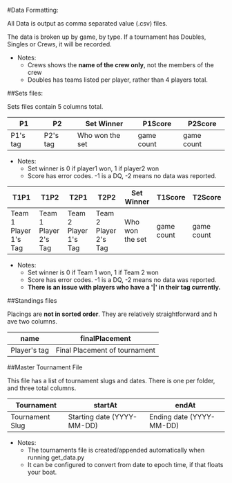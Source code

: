 #Data Formatting:

All Data is output as comma separated value (.csv) files.

The data is broken up by game, by type. If a tournament has Doubles, Singles or Crews, it will be recorded.

   * Notes:
      * Crews shows the **name of the crew only**, not the members of the crew
      * Doubles has teams listed per player, rather than 4 players total.

##Sets files:

Sets files contain 5 columns total.

| P1  | P2  | Set Winner      | P1Score   | P2Score   |
| ------------- |---------------| --------------- | ----------| ----------|
| P1's tag      | P2's tag      | Who won the set | game count| game count|


   * Notes:
      * Set winner is 0 if player1 won, 1 if player2 won
      * Score has error codes. -1 is a DQ, -2 means no data was reported.
      
      
| T1P1  | T1P2  | T2P1  | T2P2  | Set Winner      | T1Score   | T2Score   |
| ------|------ |-------|-------| --------------- | ----------| ----------|
| Team 1 Player 1's Tag | Team 1 Player 2's Tag  | Team 2 Player 1's Tag | Team 2 Player 2's Tag | Who won the set | game count| game count|
      
   * Notes:
      * Set winner is 0 if Team 1 won, 1 if Team 2 won
      * Score has error codes. -1 is a DQ, -2 means no data was reported.
      * **There is an issue with players who have a '|' in their tag currently.**
      
##Standings files

Placings are **not in sorted order**. They are relatively straightforward and h ave two columns.

| name  | finalPlacement                |
| ------------ |-------------------------------| 
| Player's tag | Final Placement of tournament | 

##Master Tournament File

This file has a list of tournament slugs and dates. There is one per folder, and three total columns.

| Tournament | startAt | endAt |
| ------------ | --------------| -----|
| Tournament Slug | Starting date (YYYY-MM-DD) | Ending date (YYYY-MM-DD) |

   * Notes:
      * The tournaments file is created/appended automatically when running get_data.py
      * It can be configured to convert from date to epoch time, if that floats your boat.
